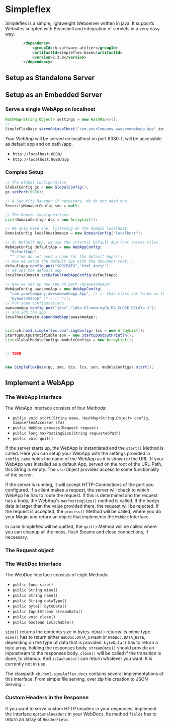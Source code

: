 # Simpleflex
Simpleflex is a simple, lightweight Webserver written in java. It supports Websites scripted with Beanshell and integration of servlets in a very easy way.


```xml
        <dependency>
            <groupId>ch.software-atelier</groupId>
            <artifactId>simpleflex-base</artifactId>
            <version>2.3.0</version>
        </dependency>
```
## Setup as Standalone Server


## Setup as an Embedded Server
### Serve a single WebApp on localhost
```java
HashMap<String,Object> settings = new HashMap<>();
// ...
SimpleFlexBase.serveOnLocalhost("com.yourCompany.awesomewebapp.App",settings,8080)
```

Your WebApp will be served on localhost on port 8080. It will be accessible as default app and on path /app.
- `http://localhost:8080/`
- `http://localhost:8080/app`

### Complex Setup
```java
// The Global Configuration
GlobalConfig gc = new GlobalConfig();
gc.setPort(8080);

// A Security Manager if necessary. We do not need one.
SecurityManagerConfig smc = null;

// The Domain Configurations.
List<DomainConfig> dcs = new ArrayList();

// We only need one, listening on the domain localhost.
DomainConfig localhostDomain = new DomainConfig("localhost");

// As Default App, we use the internal Default App that serves Files.
WebAppConfig defaultApp = new WebAppConfig(
  "DefaultApp",
  "" /*we do not need a name for the default App*/);
// Now we setup the default app with the document root...
defaultApp.config.put("$DOCPATH","html_docs/");
// we set the default app
localhostDomain.setDefaultWebAppConfig(defaultApp);

// Now we set up new App on path /myawesomeapp:
WebAppConfig awesomeApp = new WebAppConfig(
  "com.yourCompany.awesomewebapp.App", // <- this class has to be in the classpath
  "myawesomeapp" /* < !! */);
// Put some configurations
awesomeApp.config.put("jdbc","jdbc:h2:mem:myDb;DB_CLOSE_DELAY=-1");
// and add the app
localhostDomain.appendWebApp(awesomeApp);


List<ch.hom3.simpleflex.conf.LogConfig> lcs = new ArrayList();
StartupOutputNotifiable son = new StartupOutputPrintln();
List<GlobalModuleConfig> moduleConfigs = new ArrayList();


// TODO


new SimpleFlexBase(gc, smc, dcs, lcs, son, moduleConfigs).start();
```



## Implement a WebApp
### The WebApp Interface
The WebApp Interface consists of four Methods:
- `public void start(String name, HashMap<String,Object> config, SimpleFlexAccesser sfa)`
- `public WebDoc process(Request request)`
- `public long maxPostingSize(String requestedPath)`
- `public void quit()`

If the server starts up, the WebApp is instantiated and the `start()` Method is called. Here you can setup your WebApp with the settings provided in `config`. `name` holds the name of the WebApp as it is shown in the URL. If your WebApp was installed as a default App, served on the root of the URL-Path, this String is empty. The `sfa`-Object provides access to some functionality of the server.

If the server is running, it will accept HTTP-Connections of the port you configured. If a client makes a request, the server will check to which WebApp he has to route the request. If this is determined and the request has a body, the WebApp's `maxPostingSize()` method is called. If the bodys data is larger than the value provided there, the request will be rejected. If the request is accepted, the `process()` Method will be called, where you do your Magic and return an object that implements the `WebDoc` Interface.

In case Simpleflex will be quitted, the `quit()` Method will be called where you can cleanup all the mess, flush Steams and close connections, if necessary.

### The Request object


### The WebDoc Interface
The WebDoc Interface consists of eight Methods:
- `public long size()`
- `public String mime()`
- `public String name()`
- `public String dataType()`
- `public byte[] byteData()`
- `public InputStream streamData()`
- `public void close()`
- `public boolean isCachable()`

`size()` returns the contents size in bytes. `mime()` returns its mime type. `mime()` has to return either `WebDoc.DATA_STREAM` or `WebDoc.DATA_BYTE`, depending on the type of data that is provided. `byteData()` has to return a byte array, holding the responses body. `streamData()` should provide an Inputstream to the responses body. `close()` will be called if the transition is done, to cleanup. And  `isCachable()` can return whatever you want. It is currently not in use.

The classpath `ch.hom3.simpleflex.docs` contains several implementations of this interface. From simple file serving, over zip file creation to JSON Serving...

### Custom Headers in the Response
If you want to serve custom HTTP headers in your responses, implement the Interface `OptionalHeaders` in your WebDocs. Its method `fields` has to return an array of `HeaderField`.
